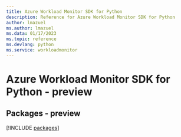 ```yaml
---
title: Azure Workload Monitor SDK for Python
description: Reference for Azure Workload Monitor SDK for Python
author: lmazuel
ms.author: lmazuel
ms.data: 01/17/2023
ms.topic: reference
ms.devlang: python
ms.service: workloadmonitor
---
```

# Azure Workload Monitor SDK for Python - preview
## Packages - preview
[!INCLUDE [packages](workload-monitor-index.md)]